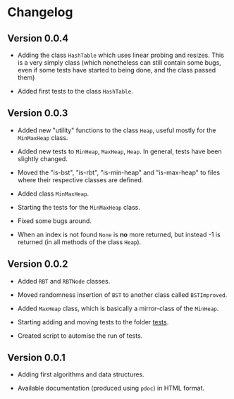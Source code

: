 
# Changelog

## Version 0.0.4

- Adding the class `HashTable` which uses linear probing and resizes. This is a very simply class (which nonetheless can still contain some bugs, even if some tests have started to being done, and the class passed them)

- Added first tests to the class `HashTable`.

## Version 0.0.3


- Added new "utility" functions to the class `Heap`, useful mostly for the `MinMaxHeap` class.

- Added new tests to `MinHeap`, `MaxHeap`, `Heap`. In general, tests have been slightly changed.

- Moved the "is-bst", "is-rbt", "is-min-heap" and "is-max-heap" to files where their respective classes are defined.

- Added class `MinMaxHeap`.

- Starting the tests for the `MinMaxHeap` class.

- Fixed some bugs around.

- When an index is not found `None` is **no** more returned, but instead -1 is returned (in all methods of the class `Heap`).


## Version 0.0.2

- Added `RBT` and `RBTNode` classes. 

- Moved randomness insertion of `BST` to another class called `BSTImproved`.

- Added `MaxHeap` class, which is basically a mirror-class of the `MinHeap`.

- Starting adding and moving tests to the folder [tests](tests).

- Created script to automise the run of tests.

## Version 0.0.1


- Adding first algorithms and data structures.

- Available documentation (produced using `pdoc`) in HTML format.
